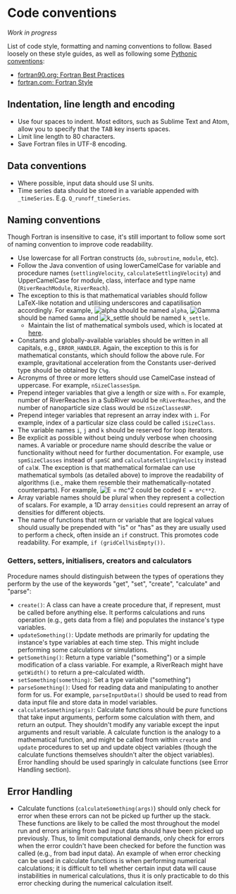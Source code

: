# Code conventions

*Work in progress*

List of code style, formatting and naming conventions to follow. Based loosely on these style guides, as well as following some [Pythonic conventions](https://www.python.org/dev/peps/pep-0008/):
- [fortran90.org: Fortran Best Practices](http://www.fortran90.org/src/best-practices.html)
- [fortran.com: Fortran Style](http://www.fortran.com/Fortran_Style.pdf)

## Indentation, line length and encoding
- Use four spaces to indent. Most editors, such as Sublime Text and Atom, allow you to specify that the <kbd>TAB</kbd> key inserts spaces.
- Limit line length to 80 characters.
- Save Fortran files in UTF-8 encoding.

## Data conventions
- Where possible, input data should use SI units.
- Time series data should be stored in a variable appended with `_timeSeries`. E.g. `Q_runoff_timeSeries`.

## Naming conventions
Though Fortran is insensitive to case, it's still important to follow some sort of naming convention to improve code readability.
- Use lowercase for all Fortran constructs (`do`, `subroutine`, `module`, etc).
- Follow the Java convention of using lowerCamelCase for variable and procedure names (`settlingVelocity`, `calculateSettlingVelocity`) and UpperCamelCase for module, class, interface and type name (`RiverReachModule`, `RiverReach`).
- The exception to this is that mathematical variables should follow LaTeX-like notation and utilising underscores and capatilisation accordingly. For example, ![alpha](https://latex.codecogs.com/gif.latex?\alpha) should be named `alpha`, ![Gamma](https://latex.codecogs.com/gif.latex?\Gamma) should be named `Gamma` and ![k_settle](https://latex.codecogs.com/gif.latex?k_{\text{settle}}) should be named `k_settle`.
    - Maintain the list of mathematical symbols used, which is located at [here](/doc/mathematical-symbols.md).
- Constants and globally-available variables should be written in all capitals, e.g., `ERROR_HANDLER`. Again, the exception to this is for mathematical constants, which should follow the above rule. For example, gravitational acceleration from the Constants user-derived type should be obtained by `C%g`.
- Acronyms of three or more letters should use CamelCase instead of uppercase. For example, `nSizeClassesSpm`.
- Prepend integer variables that give a length or size with `n`. For example, number of RiverReaches in a SubRiver would be `nRiverReaches`, and the number of nanoparticle size class would be `nSizeClassesNP`.
- Prepend integer variables that represent an array index with `i`. For example, index of a particular size class could be called `iSizeClass`.
- The variable names `i`, `j` and `k` should be reserved for loop iterators.
- Be explicit as possible without being unduly verbose when choosing names. A variable or procedure name should describe the value or functionality without need for further documentation. For example, use `spmSizeClasses` instead of `spmSC` and `calculateSettlingVelocity` instead of `calW`. The exception is that mathematical formalae can use mathematical symbols (as detailed above) to improve the readability of algorithms (i.e., make them resemble their mathematically-notated counterparts). For example, ![E = mc^2](https://latex.codecogs.com/gif.latex?E=mc^2) could be coded `E = m*c**2`.
- Array variable names should be plural when they represent a collection of scalars. For example, a 1D array `densities` could represent an array of densities for different objects.
- The name of functions that return or variable that are logical values should usually be prepended with "is" or "has" as they are usually used to perform a check, often inside an `if` construct. This promotes code readability. For example, `if (gridCell%isEmpty())`.

### Getters, setters, initialisers, creators and calculators
Procedure names should distinguish between the types of operations they perform by the use of the keywords "get", "set", "create", "calculate" and "parse":
- `create()`: A class can have a create procedure that, if represent, must be called before anything else. It performs calculations and runs operation (e.g., gets data from a file) and populates the instance's type variables.
- `updateSomething()`: Update methods are primarily for updating the instance's type variables at each time step. This might include performing some calculations or simulations.
- `getSomething()`: Return a type variable ("something") or a simple modification of a class variable. For example, a RiverReach might have `getWidth()` to return a pre-calculated width.
- `setSomething(something)`: Set a type variable ("something")
- `parseSomething()`: Used for reading data and manipulating to another form for us. For example, `parseInputData()` should be used to read from data input file and store data in model variables.
- `calculateSomething(args)`: Calculate functions should be _pure_ functions that take input arguments, perform some calculation with them, and return an output. They shouldn't modify any variable except the input arguments and result variable. A calculate function is the analogy to a mathematical function, and might be called from within `create` and `update` procedures to set up and update object variables (though the calculate functions themselves shouldn't alter the object variables). Error handling should be used sparingly in calculate functions (see Error Handling section).

## Error Handling
- Calculate functions (`calculateSomething(args)`) should only check for error when these errors can not be picked up further up the stack. These functions are likely to be called the most throughout the model run and errors arising from bad input data should have been picked up previously. Thus, to limit computational demands, only check for errors when the error couldn't have been checked for before the function was called (e.g., from bad input data). An example of when error checking can be used in calculate functions is when performing numerical calculations; it is difficult to tell whether certain input data will cause instabilities in numerical calculations, thus it is only practicable to do this error checking during the numerical calculation itself.